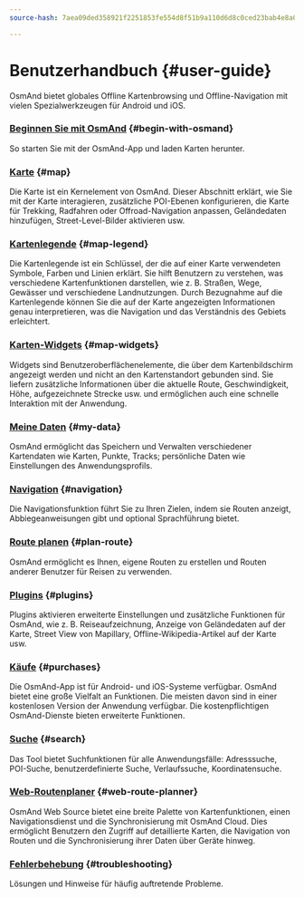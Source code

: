 ```yaml
---
source-hash: 7aea09ded358921f2251853fe554d8f51b9a110d6d8c0ced23bab4e8a044c7d3

---
```

# Benutzerhandbuch {#user-guide}

OsmAnd bietet globales Offline Kartenbrowsing und Offline-Navigation mit vielen Spezialwerkzeugen für Android und iOS.


### [Beginnen Sie mit OsmAnd](./start-with/index.md) {#begin-with-osmand}

So starten Sie mit der OsmAnd-App und laden Karten herunter.

### [Karte](./map/index.md) {#map}

Die Karte ist ein Kernelement von OsmAnd. Dieser Abschnitt erklärt, wie Sie mit der Karte interagieren, zusätzliche POI-Ebenen konfigurieren, die Karte für Trekking, Radfahren oder Offroad-Navigation anpassen, Geländedaten hinzufügen, Street-Level-Bilder aktivieren usw.

### [Kartenlegende](./map-legend/index.md) {#map-legend}

Die Kartenlegende ist ein Schlüssel, der die auf einer Karte verwendeten Symbole, Farben und Linien erklärt. Sie hilft Benutzern zu verstehen, was verschiedene Kartenfunktionen darstellen, wie z. B. Straßen, Wege, Gewässer und verschiedene Landnutzungen. Durch Bezugnahme auf die Kartenlegende können Sie die auf der Karte angezeigten Informationen genau interpretieren, was die Navigation und das Verständnis des Gebiets erleichtert.

### [Karten-Widgets](./widgets/index.md) {#map-widgets}

Widgets sind Benutzeroberflächenelemente, die über dem Kartenbildschirm angezeigt werden und nicht an den Kartenstandort gebunden sind. Sie liefern zusätzliche Informationen über die aktuelle Route, Geschwindigkeit, Höhe, aufgezeichnete Strecke usw. und ermöglichen auch eine schnelle Interaktion mit der Anwendung.

### [Meine Daten](./personal/index.md) {#my-data}

OsmAnd ermöglicht das Speichern und Verwalten verschiedener Kartendaten wie Karten, Punkte, Tracks; persönliche Daten wie Einstellungen des Anwendungsprofils.

### [Navigation](./navigation/index.md) {#navigation}

Die Navigationsfunktion führt Sie zu Ihren Zielen, indem sie Routen anzeigt, Abbiegeanweisungen gibt und optional Sprachführung bietet.


### [Route planen](./plan-route/index.md) {#plan-route}

OsmAnd ermöglicht es Ihnen, eigene Routen zu erstellen und Routen anderer Benutzer für Reisen zu verwenden.

### [Plugins](./plugins/index.md) {#plugins}

Plugins aktivieren erweiterte Einstellungen und zusätzliche Funktionen für OsmAnd, wie z. B. Reiseaufzeichnung, Anzeige von Geländedaten auf der Karte, Street View von Mapillary, Offline-Wikipedia-Artikel auf der Karte usw.

### [Käufe](./purchases/index.md) {#purchases}

Die OsmAnd-App ist für Android- und iOS-Systeme verfügbar. OsmAnd bietet eine große Vielfalt an Funktionen. Die meisten davon sind in einer kostenlosen Version der Anwendung verfügbar. Die kostenpflichtigen OsmAnd-Dienste bieten erweiterte Funktionen.

### [Suche](./search/index.md) {#search}

Das Tool bietet Suchfunktionen für alle Anwendungsfälle: Adresssuche, POI-Suche, benutzerdefinierte Suche, Verlaufssuche, Koordinatensuche.

### [Web-Routenplaner](./web/index.md) {#web-route-planner}

OsmAnd Web Source bietet eine breite Palette von Kartenfunktionen, einen Navigationsdienst und die Synchronisierung mit OsmAnd Cloud. Dies ermöglicht Benutzern den Zugriff auf detaillierte Karten, die Navigation von Routen und die Synchronisierung ihrer Daten über Geräte hinweg.

### [Fehlerbehebung](./troubleshooting/index.md) {#troubleshooting}

Lösungen und Hinweise für häufig auftretende Probleme.